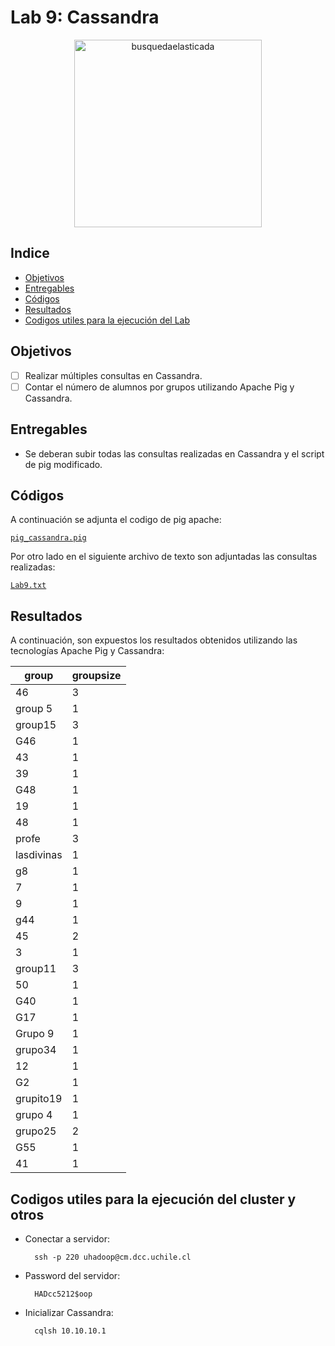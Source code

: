 # Lab 9: Cassandra

<p align="center">
<img src="https://upload.wikimedia.org/wikipedia/commons/thumb/5/5e/Cassandra_logo.svg/1200px-Cassandra_logo.svg.png" alt="busquedaelasticada" height="300">
</p>

## Indice

- [Objetivos](https://github.com/Mezosky/Labs_PATOS/tree/main/Lab9#Objetivos)
- [Entregables](https://github.com/Mezosky/Labs_PATOS/tree/main/Lab9#entregables)
- [Códigos](https://github.com/Mezosky/Labs_PATOS/tree/main/Lab9#Codigos)
- [Resultados](https://github.com/Mezosky/Labs_PATOS/tree/main/Lab9#Resultados)
- [Codigos utiles para la ejecución del Lab](https://github.com/Mezosky/Labs_PATOS/tree/main/Lab9#Codigos-utiles-para-la-ejecución-del-Lab)


## Objetivos

- [ ] Realizar múltiples consultas en Cassandra.
- [ ] Contar el número de alumnos por grupos utilizando Apache Pig y Cassandra.

## Entregables

- Se deberan subir todas las consultas realizadas en Cassandra y el script de pig modificado.

## Códigos

A continuación se adjunta el codigo de pig apache:

[`pig_cassandra.pig`]()

Por otro lado en el siguiente archivo de texto son adjuntadas las consultas realizadas:

[`Lab9.txt`]()

## Resultados

A continuación, son expuestos los resultados obtenidos utilizando las tecnologías Apache Pig y Cassandra:

 group      | groupsize  
|------------|-----------|
|         46 |         3 |
|   group 5  |         1 |
|    group15 |         3
|        G46 |         1
|         43 |         1
|         39 |         1
|        G48 |         1
|         19 |         1
|         48 |         1
|      profe |         3
| lasdivinas |         1
|         g8 |         1
|          7 |         1
|          9 |         1
|        g44 |         1
|         45 |         2
|          3 |         1
|    group11 |         3
|         50 |         1
|        G40 |         1
|        G17 |         1
|    Grupo 9 |         1
|    grupo34 |         1
|         12 |         1
|         G2 |         1
|  grupito19 |         1
|    grupo 4 |         1
|    grupo25 |         2
|        G55 |         1
|         41 |         1

## Codigos utiles para la ejecución del cluster y otros

- Conectar a servidor:
        
        ssh -p 220 uhadoop@cm.dcc.uchile.cl

- Password del servidor: 

        HADcc5212$oop

- Inicializar Cassandra:
        
        cqlsh 10.10.10.1
